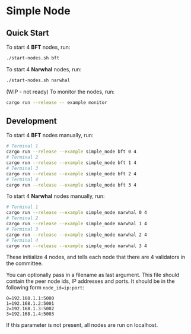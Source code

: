 # Simple Node

## Quick Start

To start 4 **BFT** nodes, run:

```bash
./start-nodes.sh bft
```

To start 4 **Narwhal** nodes, run:

```bash
./start-nodes.sh narwhal
```

(WIP - not ready) To monitor the nodes, run:

```bash
cargo run --release -- example monitor
```

## Development

To start 4 **BFT** nodes manually, run:

```bash
# Terminal 1
cargo run --release --example simple_node bft 0 4
# Terminal 2
cargo run --release --example simple_node bft 1 4
# Terminal 3
cargo run --release --example simple_node bft 2 4
# Terminal 4
cargo run --release --example simple_node bft 3 4
```

To start 4 **Narwhal** nodes manually, run:

```bash
# Terminal 1
cargo run --release --example simple_node narwhal 0 4
# Terminal 2
cargo run --release --example simple_node narwhal 1 4
# Terminal 3
cargo run --release --example simple_node narwhal 2 4
# Terminal 4
cargo run --release --example simple_node narwhal 3 4
```

These initialize 4 nodes, and tells each node that there are 4 validators in the committee.

You can optionally pass in a filename as last argument. This file should contain the peer node ids, IP addresses and ports.
It should be in the following form `node_id=ip:port`:

```
0=192.168.1.1:5000
1=192.168.1.2:5001
2=192.168.1.3:5002
3=192.168.1.4:5003
```

If this parameter is not present, all nodes are run on localhost.
